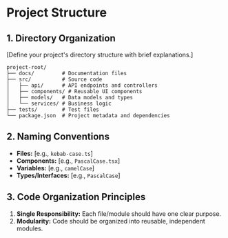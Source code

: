 # Project Structure

## 1. Directory Organization
[Define your project's directory structure with brief explanations.]
```
project-root/
├── docs/         # Documentation files
├── src/          # Source code
│   ├── api/      # API endpoints and controllers
│   ├── components/ # Reusable UI components
│   ├── models/   # Data models and types
│   └── services/ # Business logic
├── tests/        # Test files
└── package.json  # Project metadata and dependencies
```

## 2. Naming Conventions
- **Files:** [e.g., `kebab-case.ts`]
- **Components:** [e.g., `PascalCase.tsx`]
- **Variables:** [e.g., `camelCase`]
- **Types/Interfaces:** [e.g., `PascalCase`]

## 3. Code Organization Principles
1.  **Single Responsibility:** Each file/module should have one clear purpose.
2.  **Modularity:** Code should be organized into reusable, independent modules.
